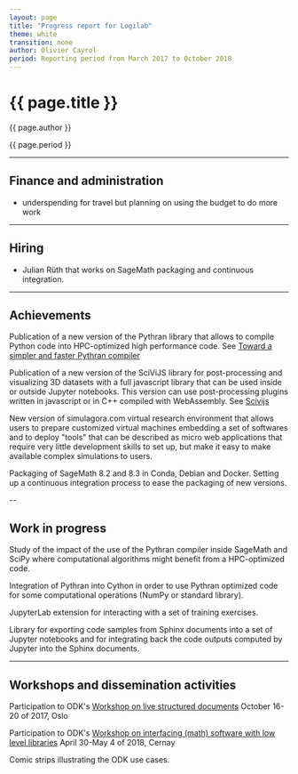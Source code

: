 ```yaml
---
layout: page
title: "Progress report for Logilab"
theme: white
transition: none
author: Olivier Cayrol
period: Reporting period from March 2017 to October 2018
---
```


# {{ page.title }}

{{ page.author }}


{{ page.period }}

---

## Finance and administration

* underspending for travel but planning on using the budget to do more work

---
## Hiring

* Julian Rüth that works on SageMath packaging and continuous integration.

---
## Achievements

Publication of a new version of the Pythran library that allows to
compile Python code into HPC-optimized high performance code. See
[Toward a simpler and faster Pythran compiler](http://serge-sans-paille.github.io/pythran-stories/toward-a-simpler-and-faster-pythran-compiler.html)

Publication of a new version of the SciViJS library for
post-processing and visualizing 3D datasets with a full javascript
library that can be used inside or outside Jupyter notebooks. This
version can use post-processing plugins written in javascript or in
C++ compiled with WebAssembly. See [Scivijs](https://hg.logilab.org/review/scivijs)

New version of simulagora.com virtual research environment that allows
users to prepare customized virtual machines embedding a set of softwares
and to deploy "tools" that can be described as micro web applications
that require very little development skills to set up, but make it easy
to make available complex simulations to users.

Packaging of SageMath 8.2 and 8.3 in Conda, Debian and Docker. Setting up a
continuous integration process to ease the packaging of new versions.

--
## Work in progress

Study of the impact of the use of the Pythran compiler inside SageMath
and SciPy where computational algorithms might benefit from a
HPC-optimized code.

Integration of Pythran into Cython in order to use Pythran optimized
code for some computational operations (NumPy or standard library).

JupyterLab extension for interacting with a set of training exercises.

Library for exporting code samples from Sphinx documents into a set of
Jupyter notebooks and for integrating back the code outputs computed
by Jupyter into the Sphinx documents.


---
## Workshops and dissemination activities

Participation to ODK's [Workshop on live structured
documents](https://github.com/OpenDreamKit/OpenDreamKit/issues/211)
October 16-20 of 2017, Oslo

Participation to ODK's [Workshop on interfacing (math) software
with low level libraries](https://github.com/OpenDreamKit/OpenDreamKit/issues/251)
April 30-May 4 of 2018, Cernay

Comic strips illustrating the ODK use cases.

